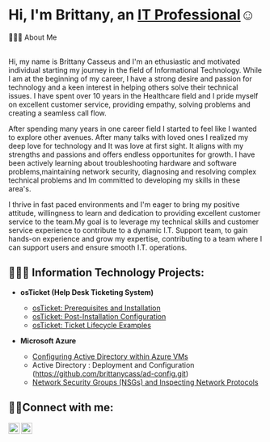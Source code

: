 
<h1>Hi, I'm Brittany, an <a href="https://linkedin.com/in/brittany-casseus">IT Professional</a>☺</h1>
👩🏾‍💻 About Me<br />
<br />


Hi, my name is Brittany Casseus and I'm an ethusiastic and motivated individual starting my journey in the field of Informational Technology. While I am at the beginning of my career, I have a strong desire and passion for technology and a keen interest in helping others solve their technical issues. I have spent over 10 years in the Healthcare field and I pride myself on excellent customer service, providing empathy, solving problems and creating a seamless call flow. 

After spending many years in one career field I started to feel like I wanted to explore other avenues. After many talks with loved ones I realized my deep love for technology and It was love at first sight. It aligns with my strengths and passions and offers endless opportunites for growth. I have been actively learning about troubleshooting hardware and software problems,maintaining network security, diagnosing and resolving complex technical problems and Im committed to developing my skills in these area's.
	
 I thrive in fast paced environments and I'm eager to bring my positive attitude, willingness to learn and dedication to providing excellent customer service to the team.My goal is to leverage my technical skills and customer service experience to contribute to a dynamic I.T. Support team, to gain hands-on experience and grow my expertise, contributing to a team where I can support users and ensure smooth I.T. operations.

<h2>👩🏾‍💻 Information Technology Projects:</h2>

- <b>osTicket (Help Desk Ticketing System)</b>
  - [osTicket: Prerequisites and Installation](https://github.com/brittanycass/osticket-prereqs)
  - [osTicket: Post-Installation Configuration](https://github.com/brittanycass/post-install-config)
  - [osTicket: Ticket Lifecycle Examples](https://github.com/brittanycass/ticket-lifecycle)
- <b>Microsoft Azure</b>
  
  - [Configuring Active Directory within Azure VMs](https://github.com/brittanycass/configure-ad) 
  - Active Directory : Deployment and Configuration (https://github.com/brittanycass/ad-config.git)
  - [Network Security Groups (NSGs) and Inspecting Network Protocols](https://github.com/brittanycass/azure-network-protocols)

<h2>🤳🏾Connect with me:</h2>

[<img align="left" alt="Josh | LinkedIn" width="22px" src="https://cdn.jsdelivr.net/npm/simple-icons@v3/icons/linkedin.svg" />][linkedin]
[<img align="left" alt="Josh | Instagram" width="22px" src="https://cdn.jsdelivr.net/npm/simple-icons@v3/icons/instagram.svg" />][instagram]


[instagram]: https://www.instagram.com/respectmymind01
[linkedin]: https://linkedin.com/in/brittany-casseus
